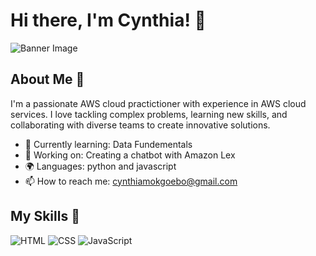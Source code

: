 # Hi there, I'm Cynthia! 👋

![Banner Image](your_banner_image_url_here)

## About Me 🚀

I'm a passionate AWS cloud practictioner with experience in AWS cloud services. I love tackling complex problems, learning new skills, and collaborating with diverse teams to create innovative solutions.

- 🌱 Currently learning: Data Fundementals
- 🔭 Working on: Creating a chatbot with Amazon Lex
- 🌍 Languages: python and javascript
- 📫 How to reach me: cynthiamokgoebo@gmail.com


## My Skills 🧠

![HTML](https://img.shields.io/badge/-HTML-E34F26?style=flat-square&logo=html5&logoColor=white)
![CSS](https://img.shields.io/badge/-CSS-1572B6?style=flat-square&logo=css3&logoColor=white)
![JavaScript](https://img.shields.io/badge/-JavaScript-F7DF1E?style=flat-square&logo=javascript&logoColor=black)

